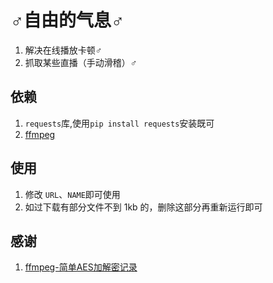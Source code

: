 # ♂自由的气息♂

1. 解决在线播放卡顿♂
2. 抓取某些直播（手动滑稽）♂

## 依赖

1. `requests`库,使用`pip install requests`安装既可
2. [ffmpeg](http://www.ffmpeg.org)

## 使用

1. 修改 `URL`、`NAME`即可使用
2. 如过下载有部分文件不到 1kb 的，删除这部分再重新运行即可

## 感谢

1. [ffmpeg-简单AES加解密记录](https://blog.csdn.net/Yao_2333/article/details/82910560)
